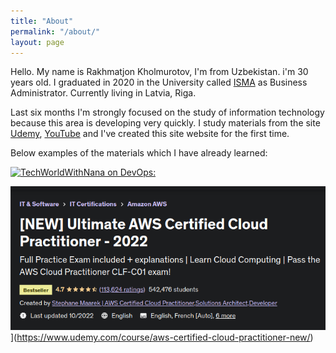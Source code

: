 ```yaml
---
title: "About"
permalink: "/about/"
layout: page
---
```


Hello. My name is Rakhmatjon Kholmurotov, I'm from Uzbekistan. i'm 30 years old. I graduated in 2020 in the University called [ISMA](https://www.isma.lv/en/) as Business Administrator. Currently living in Latvia, Riga. 

Last six months I'm strongly focused on the study of information technology because this area is developing very quickly. I study materials from the site [Udemy](https://www.udemy.com/?utm=65b64f449aa748e1efd82aeea12b3c74&track=1&pt=2), [YouTube](https://www.youtube.com/) and I've created this site website for the first time.

Below examples of the materials which I have already learned:

[![TechWorldWithNana on DevOps:](https://img.youtube.com/vi/0yWAtQ6wYNM/0.jpg)](https://www.youtube.com/watch?v=0yWAtQ6wYNM)

![Ultimate AWS Certified Cloud Practitioner:](/assets/picture1.png)](https://www.udemy.com/course/aws-certified-cloud-practitioner-new/)

